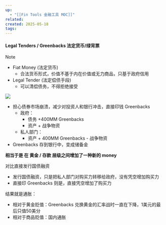 ```yaml
---
up:
  - "[[Fin Tools 金融工具 MOC]]"
related: 
created: 2025-05-18
tags: 
---
```

#### Legal Tenders  /   Greenbacks  法定货币/绿背票

> [!NOTE]
> - Fiat Money (法定货币)
> 	- 合法货币形式，价值不基于内在价值或无力商品，只基于政府信用
> - Legal Tender (法定偿债手段)
> 	- 可以清偿债务，不得拒绝接受


![](https://s1.vika.cn/space/2024/08/10/d165a0c6389f4eeeba5eab61aba96a7a)

- 担心债券市场崩溃，减少对投资人和银行冲击，直接印钱 Greenbacks
	- 政府：
		- 债务 +400MM  Greenbacks
		- 资产 + 战争物资
	- 私人部门：
		- 资产 + 400MM Greenbacks  - 战争物资
-  Greenbacks 存到银行中，变成储备金

**相当于是 在 黄金 / 存款 层级之间增加了一种新的 money** 

对比直接发行国债融资
- 发行国债融资，只是把私人部门对购买力转移给政府，没有凭空增加购买力
- 直接印 Greenbacks 则是，直接凭空增加了购买力

结果就是通胀：
- 相对于黄金贬值：Greenbacks 兑换黄金的汇率战时一直在下降，1美元的最后只值50美分
- 相对于商品贬值：国内通胀
